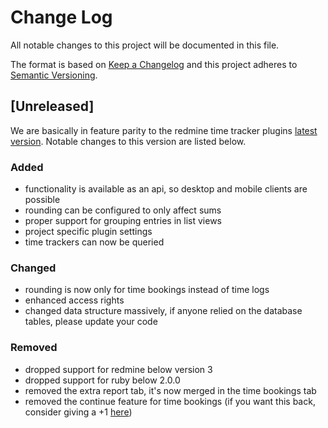 # Change Log
All notable changes to this project will be documented in this file.

The format is based on [Keep a Changelog](http://keepachangelog.com/)
and this project adheres to [Semantic Versioning](http://semver.org/).

## [Unreleased]
We are basically in feature parity to the redmine time tracker plugins [latest version](https://github.com/hicknhack-software/redmine_time_tracker). Notable changes to this version are listed below.

### Added
- functionality is available as an api, so desktop and mobile clients are possible 
- rounding can be configured to only affect sums 
- proper support for grouping entries in list views
- project specific plugin settings
- time trackers can now be queried

### Changed
- rounding is now only for time bookings instead of time logs
- enhanced access rights
- changed data structure massively, if anyone relied on the database tables, please update your code

### Removed
- dropped support for redmine below version 3
- dropped support for ruby below 2.0.0
- removed the extra report tab, it's now merged in the time bookings tab
- removed the continue feature for time bookings (if you want this back, consider giving a +1 [here](#3))
